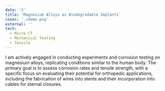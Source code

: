 ```yaml
---
date: '2'
title: 'Magnesium Alloys as Biodegradable Implants'
cover: './demo.png'
external: ''
tech:
  - Micro CT
  - Mechanical Testing
  - Tensile
---
```


I am actively engaged in conducting experiments and corrosion testing on magnesium alloys, replicating conditions similar to the human body. The primary goal is to assess corrosion rates and tensile strength, with a specific focus on evaluating their potential for orthopedic applications, including the fabrication of wires into stents and their incorporation into cables for sternal closures.
